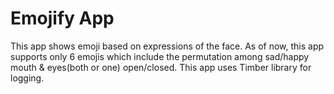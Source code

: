 # Emojify App

This app shows emoji based on expressions of the face. As of now, this app supports only 6 emojis which include the permutation among sad/happy mouth & eyes(both or one) open/closed.
This app uses Timber library for logging.
